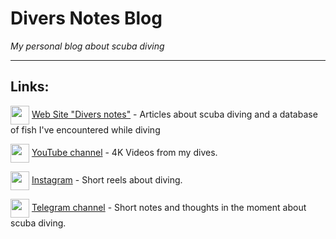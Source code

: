 # Divers Notes Blog

_My personal blog about scuba diving_

---

## Links: 

<img src="https://i.pinimg.com/originals/f2/eb/22/f2eb2215e4d82727fb518e462393c1b0.png" width="30" height="30" align=center>  [Web Site "Divers notes"](https://diversnotes.com/) - Articles about scuba diving and a database of fish I've encountered while diving

<img src="https://www.svgrepo.com/show/13671/youtube.svg" width="30" height="30" align=center>  [YouTube channel](https://www.youtube.com/@diversnotes) - 4K Videos from my dives.

<img src="https://www.svgrepo.com/show/13639/instagram.svg" width="30" height="30" align=center>  [Instagram](https://www.instagram.com/diver_egor?igshid=OGQ5ZDc2ODk2ZA%3D%3D) - Short reels about diving.

<img src="https://upload.wikimedia.org/wikipedia/commons/8/82/Telegram_logo.svg" width="30" height="30" align=center>  [Telegram channel](https://t.me/diversnotes) - Short notes and thoughts in the moment about scuba diving. 
